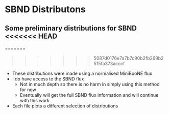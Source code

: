 # SBND Distributons
Some preliminary distributions for SBND 
<<<<<<< HEAD
------------------------------------------------------------------------------------------
=======

>>>>>>> 5087d0176e7a7b7c90b2fb269b2515fa373acccf
- These distributions were made using a normalised MiniBooNE flux
- I do have access to the SBND flux
    - Not in much depth so there is no harm in simply using this method for now
    - Eventually will get the full SBND flux information and will continue with this work
- Each file plots a different selection of distributions
